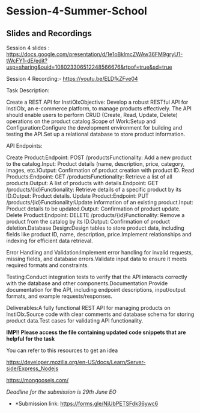 # Session-4-Summer-School

## Slides and Recordings

Session 4 slides : https://docs.google.com/presentation/d/1e1oBklmcZWAw36FM9gryU1-tWcFY1-dE/edit?usp=sharing&ouid=108023306512248566676&rtpof=true&sd=true

Session 4 Recording:- https://youtu.be/ELDfkZFve04

Task Description:  

Create a REST API for InstiOlxObjective: Develop a robust RESTful API for InstiOlx, an e-commerce platform, to manage products effectively. The API should enable users to perform CRUD (Create, Read, Update, Delete) operations on the product catalog.Scope of Work:Setup and Configuration:Configure the development environment for building and testing the API.Set up a relational database to store product information.

API Endpoints:

  Create Product:Endpoint: POST /productsFunctionality: Add a new product to the catalog.Input: Product details (name, description, price, category, images, etc.)Output: Confirmation of product creation with product ID.
  Read Products:Endpoint: GET /productsFunctionality: Retrieve a list of all products.Output: A list of products with details.Endpoint: GET /products/{id}Functionality: Retrieve details of a specific product by its ID.Output: Product details.
  Update Product:Endpoint: PUT /products/{id}Functionality:Update information of an existing product.Input: Product details to be updated.Output: Confirmation of product update.
  Delete Product:Endpoint: DELETE /products/{id}Functionality: Remove a product from the catalog by its ID.Output: Confirmation of product deletion.Database Design:Design tables to store product data, including fields like product ID, name, description, price.Implement relationships and indexing for efficient data retrieval.

Error Handling and Validation:Implement error handling for invalid requests, missing fields, and database errors.Validate input data to ensure it meets required formats and constraints.

Testing:Conduct integration tests to verify that the API interacts correctly with the database and other components.Documentation:Provide documentation for the API, including endpoint descriptions, input/output formats, and example requests/responses.

Deliverables:A fully functional REST API for managing products on InstiOlx.Source code with clear comments and database schema for storing product data.Test cases for validating API functionality.

**IMP!!
Please access the file containing updated code snippets that are helpful for the task**

You can refer to this resources to get an idea

https://developer.mozilla.org/en-US/docs/Learn/Server-side/Express_Nodejs

https://mongoosejs.com/

*Deadline for the submission is 29th June EO*

- *Submission link: https://forms.gle/NjUbPETSFdk36ywc6
